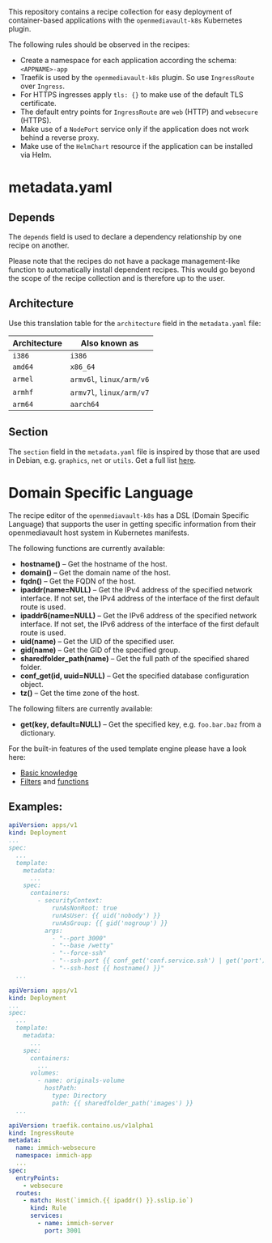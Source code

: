 This repository contains a recipe collection for easy deployment of container-based applications with the 
`openmediavault-k8s` Kubernetes plugin. 

The following rules should be observed in the recipes:

- Create a namespace for each application according the schema: `<APPNAME>-app`
- Traefik is used by the `openmediavault-k8s` plugin. So use `IngressRoute` over `Ingress`.
- For HTTPS ingresses apply `tls: {}` to make use of the default TLS certificate.
- The default entry points for `IngressRoute` are `web` (HTTP) and `websecure` (HTTPS).
- Make use of a `NodePort` service only if the application does not work behind a reverse proxy.
- Make use of the `HelmChart` resource if the application can be installed via Helm.

# metadata.yaml

## Depends

The `depends` field is used to declare a dependency relationship by one recipe on another.

Please note that the recipes do not have a package management-like function to automatically install dependent recipes. This would go beyond the scope of the recipe collection and is therefore up to the user.

## Architecture

Use this translation table for the `architecture` field in the `metadata.yaml` file:

| Architecture  | Also known as              |
|---------------|----------------------------|
| `i386`        | `i386`                     |
| `amd64`       | `x86_64`                   |
| `armel`       | `armv6l`, `linux/arm/v6`   |
| `armhf`       | `armv7l`, `linux/arm/v7`   |
| `arm64`       | `aarch64`                  |

## Section

The `section` field in the `metadata.yaml` file is inspired by those that are used in Debian, e.g. `graphics`, `net` or `utils`. Get a full list [here](https://www.debian.org/doc/debian-policy/ch-archive.html#s-subsections).

# Domain Specific Language

The recipe editor of the `openmediavault-k8s` has a DSL (Domain Specific Language)
that supports the user in getting specific information from their openmediavault
host system in Kubernetes manifests.

The following functions are currently available:

- **hostname()** – Get the hostname of the host.
- **domain()** – Get the domain name of the host.
- **fqdn()** – Get the FQDN of the host.
- **ipaddr(name=NULL)** – Get the IPv4 address of the specified network interface. If not set, the IPv4 address of the interface of the first default route is used.
- **ipaddr6(name=NULL)** – Get the IPv6 address of the specified network interface. If not set, the IPv6 address of the interface of the first default route is used.
- **uid(name)** – Get the UID of the specified user.
- **gid(name)** – Get the GID of the specified group.
- **sharedfolder_path(name)** – Get the full path of the specified shared folder.
- **conf_get(id, uuid=NULL)** – Get the specified database configuration object.
- **tz()** – Get the time zone of the host.

The following filters are currently available:

- **get(key, default=NULL)** – Get the specified key, e.g. `foo.bar.baz` from a dictionary.

For the built-in features of the used template engine please have a look here:

- [Basic knowledge](https://twig.symfony.com/doc/3.x/templates.html)
- [Filters](https://twig.symfony.com/doc/3.x/filters/index.html) and [functions](https://twig.symfony.com/doc/3.x/functions/index.html)

## Examples:
```yaml
apiVersion: apps/v1
kind: Deployment
...
spec:
  ...
  template:
    metadata:
      ...
    spec:
      containers:
        - securityContext:
            runAsNonRoot: true
            runAsUser: {{ uid('nobody') }}
            runAsGroup: {{ gid('nogroup') }}
          args:
            - "--port 3000"
            - "--base /wetty"
            - "--force-ssh"
            - "--ssh-port {{ conf_get('conf.service.ssh') | get('port') }}"
            - "--ssh-host {{ hostname() }}"
  ...
```
```yaml
apiVersion: apps/v1
kind: Deployment
...
spec:
  ...
  template:
    metadata:
      ...
    spec:
      containers:
        ...
      volumes:
        - name: originals-volume
          hostPath:
            type: Directory
            path: {{ sharedfolder_path('images') }}
  ...
```
```yaml
apiVersion: traefik.containo.us/v1alpha1
kind: IngressRoute
metadata:
  name: immich-websecure
  namespace: immich-app
  ...
spec:
  entryPoints:
    - websecure
  routes:
    - match: Host(`immich.{{ ipaddr() }}.sslip.io`)
      kind: Rule
      services:
        - name: immich-server
          port: 3001
```
